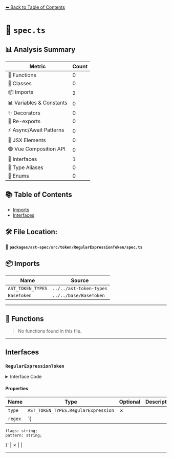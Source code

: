 [⬅️ Back to Table of Contents](../../../../../index.md)

# 📄 `spec.ts`

## 📊 Analysis Summary

| Metric | Count |
|--------|-------|
| 🔧 Functions | 0 |
| 🧱 Classes | 0 |
| 📦 Imports | 2 |
| 📊 Variables & Constants | 0 |
| ✨ Decorators | 0 |
| 🔄 Re-exports | 0 |
| ⚡ Async/Await Patterns | 0 |
| 💠 JSX Elements | 0 |
| 🟢 Vue Composition API | 0 |
| 📐 Interfaces | 1 |
| 📑 Type Aliases | 0 |
| 🎯 Enums | 0 |

## 📚 Table of Contents

- [Imports](#imports)
- [Interfaces](#interfaces)

## 🛠️ File Location:
📂 **`packages/ast-spec/src/token/RegularExpressionToken/spec.ts`**

## 📦 Imports

| Name | Source |
|------|--------|
| `AST_TOKEN_TYPES` | `../../ast-token-types` |
| `BaseToken` | `../../base/BaseToken` |


---

## 🔧 Functions

> No functions found in this file.


---

## Interfaces

### `RegularExpressionToken`

<details><summary>Interface Code</summary>

```ts
export interface RegularExpressionToken extends BaseToken {
  type: AST_TOKEN_TYPES.RegularExpression;
  regex: {
    flags: string;
    pattern: string;
  };
}
```
</details>

#### Properties

| Name | Type | Optional | Description |
|------|------|----------|-------------|
| `type` | `AST_TOKEN_TYPES.RegularExpression` | ✗ |  |
| `regex` | `{
    flags: string;
    pattern: string;
  }` | ✗ |  |


---